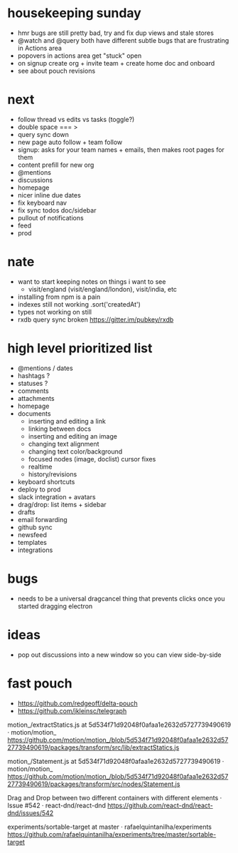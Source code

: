 # housekeeping sunday
  - hmr bugs are still pretty bad, try and fix dup views and stale stores
  - @watch and @query both have different subtle bugs that are frustrating in Actions area
  - popovers in actions area get "stuck" open
  - on signup create org + invite team + create home doc and onboard
  - see about pouch revisions

# next
  - follow thread vs edits vs tasks (toggle?)
  - double space === >
  - query sync down
  - new page auto follow + team follow
  - signup: asks for your team names + emails, then makes root pages for them
  - content prefill for new org
  - @mentions
  - discussions
  - homepage
  - nicer inline due dates
  - fix keyboard nav
  - fix sync todos doc/sidebar
  - pullout of notifications
  - feed
  - prod

# nate
  - want to start keeping notes on things i want to see
    - visit/england (visit/england/london), visit/india, etc
  - installing from npm is a pain
  - indexes still not working .sort('createdAt')
  - types not working on <Views /> still
  - rxdb query sync broken https://gitter.im/pubkey/rxdb

# high level prioritized list
  - @mentions / dates
  - hashtags ?
  - statuses ?
  - comments
  - attachments
  - homepage
  - documents
    - inserting and editing a link
    - linking between docs
    - inserting and editing an image
    - changing text alignment
    - changing text color/background
    - focused nodes (image, doclist) cursor fixes
    - realtime
    - history/revisions
  - keyboard shortcuts
  - deploy to prod
  - slack integration + avatars
  - drag/drop: list items + sidebar
  - drafts
  - email forwarding
  - github sync
  - newsfeed
  - templates
  - integrations

# bugs
  - needs to be a universal dragcancel thing that prevents clicks once you started dragging electron

# ideas
  - pop out discussions into a new window so you can view side-by-side

# fast pouch
- https://github.com/redgeoff/delta-pouch
- https://github.com/jkleinsc/telegraph

motion_/extractStatics.js at 5d534f71d92048f0afaa1e2632d5727739490619 · motion/motion_
https://github.com/motion/motion_/blob/5d534f71d92048f0afaa1e2632d5727739490619/packages/transform/src/lib/extractStatics.js

motion_/Statement.js at 5d534f71d92048f0afaa1e2632d5727739490619 · motion/motion_
https://github.com/motion/motion_/blob/5d534f71d92048f0afaa1e2632d5727739490619/packages/transform/src/nodes/Statement.js

Drag and Drop between two different containers with different elements · Issue #542 · react-dnd/react-dnd
https://github.com/react-dnd/react-dnd/issues/542

experiments/sortable-target at master · rafaelquintanilha/experiments
https://github.com/rafaelquintanilha/experiments/tree/master/sortable-target

